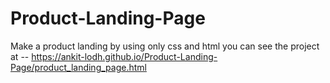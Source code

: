 # Product-Landing-Page
Make a product landing by using only css and html
you can see the project at -- https://ankit-lodh.github.io/Product-Landing-Page/product_landing_page.html
